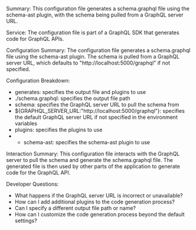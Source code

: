 Summary:
This configuration file generates a schema.graphql file using the schema-ast plugin, with the schema being pulled from a GraphQL server URL.

Service:
The configuration file is part of a GraphQL SDK that generates code for GraphQL APIs.

Configuration Summary:
The configuration file generates a schema.graphql file using the schema-ast plugin. The schema is pulled from a GraphQL server URL, which defaults to "http://localhost:5000/graphql" if not specified.

Configuration Breakdown:
- generates: specifies the output file and plugins to use
- ./schema.graphql: specifies the output file path
- schema: specifies the GraphQL server URL to pull the schema from
- ${GRAPHQL_SERVER_URL:"http://localhost:5000/graphql"}: specifies the default GraphQL server URL if not specified in the environment variables
- plugins: specifies the plugins to use
- - schema-ast: specifies the schema-ast plugin to use

Interaction Summary:
This configuration file interacts with the GraphQL server to pull the schema and generate the schema.graphql file. The generated file is then used by other parts of the application to generate code for the GraphQL API.

Developer Questions:
- What happens if the GraphQL server URL is incorrect or unavailable?
- How can I add additional plugins to the code generation process?
- Can I specify a different output file path or name?
- How can I customize the code generation process beyond the default settings?